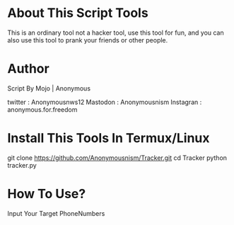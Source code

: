 # About This Script Tools
This is an ordinary tool not a hacker tool, use this tool for fun, and you can also use this tool to prank your friends or other people.



# Author
Script By Mojo | Anonymous

twitter : Anonymousnws12
Mastodon : Anonymousnism
Instagran : anonymous.for.freedom


# Install This Tools In Termux/Linux
git clone https://github.com/Anonymousnism/Tracker.git
cd Tracker
python tracker.py

# How To Use?
Input Your Target PhoneNumbers
